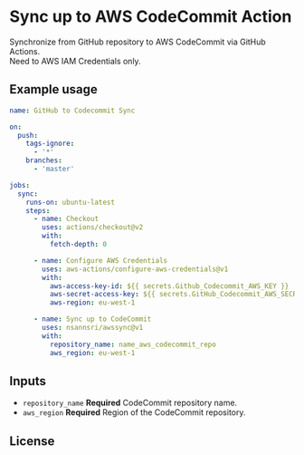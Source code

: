 # Sync up to AWS CodeCommit Action

Synchronize from GitHub repository to AWS CodeCommit via GitHub Actions.  
Need to AWS IAM Credentials only.

## Example usage

```yaml
name: GitHub to Codecommit Sync

on:
  push:
    tags-ignore:
      - '*'
    branches:
      - 'master'

jobs:
  sync:
    runs-on: ubuntu-latest
    steps:
      - name: Checkout
        uses: actions/checkout@v2
        with:
          fetch-depth: 0

      - name: Configure AWS Credentials
        uses: aws-actions/configure-aws-credentials@v1
        with:
          aws-access-key-id: ${{ secrets.Github_Codecommit_AWS_KEY }}
          aws-secret-access-key: ${{ secrets.GitHub_Codecommit_AWS_SECRET_KEY }}
          aws-region: eu-west-1

      - name: Sync up to CodeCommit
        uses: nsannsri/awssync@v1
        with:
          repository_name: name_aws_codecommit_repo
          aws_region: eu-west-1
```

## Inputs

- `repository_name` **Required** CodeCommit repository name.
- `aws_region` **Required** Region of the CodeCommit repository.

## License

